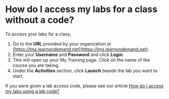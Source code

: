 # How do I access my labs for a class without a code?

To access your labs for a class, 
1. Go to the **URL** provided by your organization or [https://lms.learnondemand.net](https://lms.learnondemand.net).
1. Enter your **Username** and **Password** and click **Login**. 
1. This will open up your My Training page. Click on the name of the course you are taking. 
1. Under the **Activities** section, click **Launch** beside the lab you want to start. 

If you were given a lab access code, please see our article [How do I access my labs using a lab code?](access-labs-for-class-using-lab-code-with-user-account.md)




